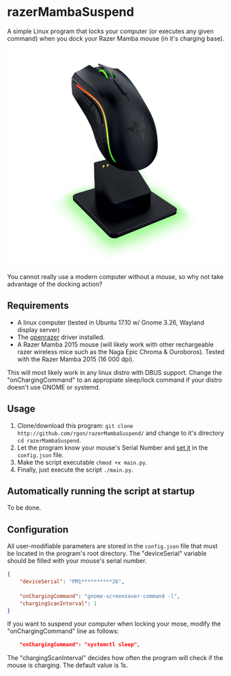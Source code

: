 # razerMambaSuspend
A simple Linux program that locks your computer (or executes any given command) when you dock your Razer Mamba mouse (in it's charging base).

![alt text](https://raw.githubusercontent.com/rgon/razerMambaSuspend/master/razer-mamba-gallery-02.png)

You cannot really use a modern computer without a mouse, so why not take advantage of the docking action?

## Requirements
* A linux computer (tested in Ubuntu 17.10 w/ Gnome 3.26, Wayland display server)
* The [openrazer](https://openrazer.github.io/) driver installed.
* A Razer Mamba 2015 mouse (will likely work with other rechargeable razer wireless mice such as the Naga Epic Chroma & Ouroboros). Tested with the Razer Mamba 2015 (16 000 dpi).

This will most likely work in any linux distro with DBUS support. Change the "onChargingCommand" to an appropiate sleep/lock command if your distro doesn't use GNOME or systemd.

## Usage
1. Clone/download this program: `git clone http://github.com/rgon/razerMambaSuspend/` and change to it's directory `cd razerMambaSuspend`.
2. Let the program know your mouse's Serial Number and [set it](#configuration) in the `config.json` file.
3. Make the script executable `chmod +x main.py`.
4. Finally, just execute the script `./main.py`.

## Automatically running the script at startup
To be done.

## Configuration
All user-modifiable parameters are stored in the `config.json` file that must be located in the program's root directory.
The "deviceSerial" variable should be filled with your mouse's serial number.
```json
{
    "deviceSerial": "PM1**********26",

    "onChargingCommand": "gnome-screensaver-command -l",
    "chargingScanInterval": 1
}
```
If you want to suspend your computer when locking your mose, modify the "onChargingCommand" line as follows:
```json
    "onChargingCommand": "systemctl sleep",
```
The "chargingScanInterval" decides how often the program will check if the mouse is charging. The default value is 1s.
